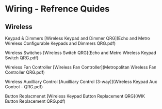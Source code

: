 # Wiring - Refrence Quides 

## Wireless

Keypad & Dimmers
[Wireless Keypad and Dimmer QRG](Echo and Metro Wireless Configurable Keypads and Dimmers QRG.pdf)

Wireless Switches
[Wireless Switch QRG](Echo and Metro Wireless Keypad Switch QRG.pdf)

Wireless Fan Controller 
[Wireless Fan Controller](Metropolitan Wireless Fan Controller QRG.pdf)

Wireless Auxilliary Control 
[Auxilliary Control (3-way)](Wireless Keypad Aux Control - QRG.pdf)

Button Replacmenet
[Wireless Keypad Button Replacement QRG](WIK Button Replacement QRG.pdf)
